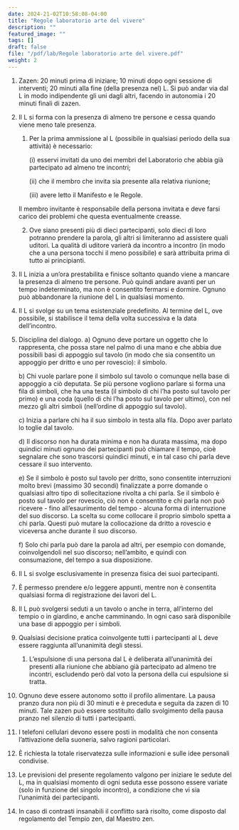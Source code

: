```yaml
---
date: 2024-21-02T10:58:08-04:00
title: "Regole laboratorio arte del vivere"
description: ""
featured_image: ""
tags: []
draft: false
file: "/pdf/lab/Regole laboratorio arte del vivere.pdf"
weight: 2
---
```


1. Zazen: 20 minuti prima di iniziare; 10 minuti dopo ogni sessione di interventi; 20 minuti alla fine (della presenza nel) L. Si può andar via dal L in modo indipendente gli uni dagli altri, facendo in autonomia i 20 minuti finali di zazen.

2. Il L si forma con la presenza di almeno tre persone e cessa quando viene meno tale presenza.

   1. Per la prima ammissione al L (possibile in qualsiasi periodo della sua attività) è necessario:

      (i) esservi invitati da uno dei membri del Laboratorio che abbia già partecipato ad almeno tre incontri;

      (ii) che il membro che invita sia presente alla relativa riunione;

      (iii) avere letto il Manifesto e le Regole.
      
   Il membro invitante è responsabile della persona invitata e deve farsi carico dei problemi che questa eventualmente creasse.

   2. Ove siano presenti più di dieci partecipanti, solo dieci di loro potranno prendere la parola, gli altri si limiteranno ad assistere quali uditori. La qualità di uditore varierà da incontro a incontro (in modo che a una persona tocchi il meno possibile) e sarà attribuita prima di tutto ai principianti.

3. Il L inizia a un’ora prestabilita e finisce soltanto quando viene a mancare la presenza di almeno tre persone. Può quindi andare avanti per un tempo indeterminato, ma non è consentito fermarsi e dormire. Ognuno può abbandonare la riunione del L in qualsiasi momento.

4. Il L si svolge su un tema esistenziale predefinito. Al termine del L, ove possibile, si stabilisce il tema della volta successiva e la data dell’incontro.

5. Disciplina del dialogo.
   a) Ognuno deve portare un oggetto che lo rappresenta, che possa stare nel palmo di una mano e che abbia due possibili basi di appoggio sul tavolo (in modo che sia consentito un appoggio per dritto e uno per rovescio): il simbolo.

   b) Chi vuole parlare pone il simbolo sul tavolo o comunque nella base di appoggio a ciò deputata. Se più persone vogliono parlare si forma una fila di simboli, che ha una testa (il simbolo di chi l’ha posto sul tavolo per primo) e una coda (quello di chi l’ha posto sul tavolo per ultimo), con nel mezzo gli altri simboli (nell’ordine di appoggio sul tavolo).

   c) Inizia a parlare chi ha il suo simbolo in testa alla fila. Dopo aver parlato lo toglie dal tavolo.

   d) Il discorso non ha durata minima e non ha durata massima, ma dopo quindici minuti ognuno dei partecipanti può chiamare il tempo, cioè segnalare che sono trascorsi quindici minuti, e in tal caso chi parla deve cessare il suo intervento.

   e) Se il simbolo è posto sul tavolo per dritto, sono consentite interruzioni molto brevi (massimo 30 secondi) finalizzate a porre domande o qualsiasi altro tipo di sollecitazione rivolta a chi parla. Se il simbolo è posto sul tavolo per rovescio, ciò non è consentito e chi parla non può ricevere - fino all’esaurimento del tempo - alcuna forma di interruzione del suo discorso. La scelta su come collocare il proprio simbolo spetta a chi parla. Questi può mutare la collocazione da dritto a rovescio e viceversa anche durante il suo discorso.

   f) Solo chi parla può dare la parola ad altri, per esempio con domande, coinvolgendoli nel suo discorso; nell’ambito, e quindi con consumazione, del tempo a sua disposizione.

6. Il L si svolge esclusivamente in presenza fisica dei suoi partecipanti.

7. È permesso prendere e/o leggere appunti, mentre non è consentita qualsiasi forma di registrazione dei lavori del L.

8. Il L può svolgersi seduti a un tavolo o anche in terra, all’interno del tempio o in giardino, e anche camminando. In ogni caso sarà disponibile una base di appoggio per i simboli.

9. Qualsiasi decisione pratica coinvolgente tutti i partecipanti al L deve essere raggiunta all’unanimità degli stessi.

   1. L’espulsione di una persona dal L è deliberata all’unanimità dei presenti alla riunione che abbiano già partecipato ad almeno tre incontri, escludendo però dal voto la persona della cui espulsione si tratta.

10. Ognuno deve essere autonomo sotto il profilo alimentare. La pausa pranzo dura non più di 30 minuti e è preceduta e seguita da zazen di 10 minuti. Tale zazen può essere sostituito dallo svolgimento della pausa pranzo nel silenzio di tutti i partecipanti.

11. I telefoni cellulari devono essere posti in modalità che non consenta l’attivazione della suoneria, salvo ragioni particolari.

12. È richiesta la totale riservatezza sulle informazioni e sulle idee personali condivise.

13. Le previsioni del presente regolamento valgono per iniziare le sedute del L, ma in qualsiasi momento di ogni seduta esse possono essere variate (solo in funzione del singolo incontro), a condizione che vi sia l’unanimità dei partecipanti.

14. In caso di contrasti insanabili il conflitto sarà risolto, come disposto dal regolamento del Tempio zen, dal Maestro zen.
